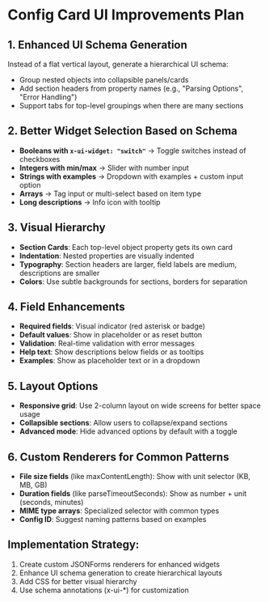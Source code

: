 # Config Card UI Improvements Plan

## 1. Enhanced UI Schema Generation
Instead of a flat vertical layout, generate a hierarchical UI schema:
- Group nested objects into collapsible panels/cards
- Add section headers from property names (e.g., "Parsing Options", "Error Handling")
- Support tabs for top-level groupings when there are many sections

## 2. Better Widget Selection Based on Schema
- **Booleans with `x-ui-widget: "switch"`** → Toggle switches instead of checkboxes
- **Integers with min/max** → Slider with number input
- **Strings with examples** → Dropdown with examples + custom input option
- **Arrays** → Tag input or multi-select based on item type
- **Long descriptions** → Info icon with tooltip

## 3. Visual Hierarchy
- **Section Cards**: Each top-level object property gets its own card
- **Indentation**: Nested properties are visually indented
- **Typography**: Section headers are larger, field labels are medium, descriptions are smaller
- **Colors**: Use subtle backgrounds for sections, borders for separation

## 4. Field Enhancements
- **Required fields**: Visual indicator (red asterisk or badge)
- **Default values**: Show in placeholder or as reset button
- **Validation**: Real-time validation with error messages
- **Help text**: Show descriptions below fields or as tooltips
- **Examples**: Show as placeholder text or in a dropdown

## 5. Layout Options
- **Responsive grid**: Use 2-column layout on wide screens for better space usage
- **Collapsible sections**: Allow users to collapse/expand sections
- **Advanced mode**: Hide advanced options by default with a toggle

## 6. Custom Renderers for Common Patterns
- **File size fields** (like maxContentLength): Show with unit selector (KB, MB, GB)
- **Duration fields** (like parseTimeoutSeconds): Show as number + unit (seconds, minutes)
- **MIME type arrays**: Specialized selector with common types
- **Config ID**: Suggest naming patterns based on examples

## Implementation Strategy:
1. Create custom JSONForms renderers for enhanced widgets
2. Enhance UI schema generation to create hierarchical layouts
3. Add CSS for better visual hierarchy
4. Use schema annotations (x-ui-*) for customization